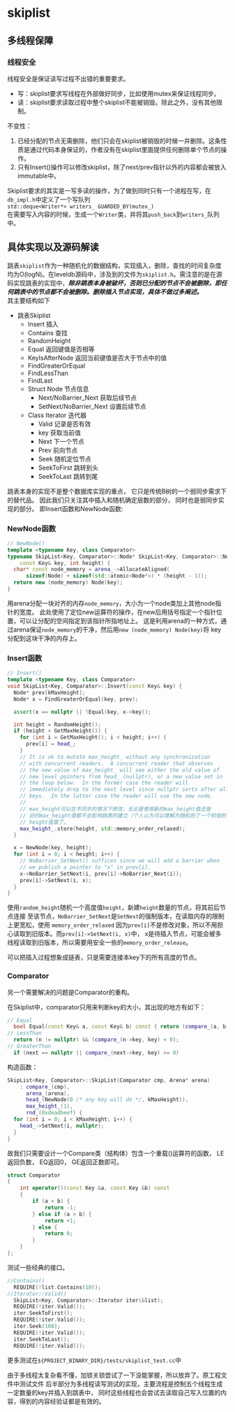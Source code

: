 # skiplist
## 多线程保障
### 线程安全
线程安全是保证读写过程不出错的重要要求。  
- 写：skiplist要求写线程在外部做好同步，比如使用mutex来保证线程同步。
- 读：skiplist要求读取过程中整个skiplist不能被销毁。除此之外，没有其他限制。

不变性：  
1. 已经分配的节点无需删除，他们只会在skiplist被销毁的时候一并删除。这条性质是通过代码本身保证的，作者没有在skiplist里面提供任何删除单个节点的操作。
2. 只有Insert()操作可以修改skiplist，除了next/prev指针以外的内容都会被放入immutable中。

Skiplist要求的其实是一写多读的操作，为了做到同时只有一个进程在写，在`db_impl.h`中定义了一个写队列  
`std::deque<Writer*> writers_ GUARDED_BY(mutex_)`  
在需要写入内容的时候，生成一个`Writer`类，并将其`push_back`到`writers_`队列中。
## 具体实现以及源码解读
跳表`skiplist`作为一种随机化的数据结构，实现插入，删除，查找的时间复杂度均为O(logN)。在leveldb源码中，涉及到的文件为`skiplist.h`。需注意的是在源码实现跳表的实现中，***除非跳表本身被破坏，否则已分配的节点不会被删除，即任何跳表中的节点都不会被删除。删除插入节点实现，具体不做过多阐述。***  
其主要结构如下  
- 跳表Skiplist
  - Insert 插入
  - Contains 查找
  - RandomHeight
  - Equal 返回键值是否相等
  - KeyIsAfterNode 返回当前键值是否大于节点中的值
  - FindGreaterOrEqual
  - FindLessThan
  - FindLast
  - Struct Node 节点信息
    - Next/NoBarrier_Next 获取后续节点
    - SetNext/NoBarrier_Next 设置后续节点
  - Class Iterator 迭代器
    - Valid 记录是否有效
    - key 获取当前值
    - Next 下一个节点
    - Prev 前向节点
    - Seek 随机定位节点
    - SeekToFirst 跳转到头
    - SeekToLast 跳转到尾

跳表本身的实现不是整个数据库实现的重点，
它只是传统B树的一个弱同步需求下的替代品。
因此我们只关注其中插入和随机确定层数的部分，
同时也是弱同步实现的部分。
即Insert函数和NewNode函数:

### **NewNode函数**

```c++
// NewNode()
template <typename Key, class Comparator>
typename SkipList<Key, Comparator>::Node* SkipList<Key, Comparator>::NewNode(
    const Key& key, int height) {
  char* const node_memory = arena_->AllocateAligned(
      sizeof(Node) + sizeof(std::atomic<Node*>) * (height - 1));
  return new (node_memory) Node(key);
}
```

用arena分配一块对齐的内存`node_memory`，大小为一个node类加上其他node指针的宽度。
此处使用了定位new运算符的操作，在new后用括号指定一个指针位置，可以让分配的空间指定到该指针所指地址上。
这是利用arena的一种方式，通过arena保证`node_memory`的干净，然后用`new (node_memory) Node(key)`将
key分配到这块干净的内存上。

### **Insert函数**

```C++
// Insert()
template <typename Key, class Comparator>
void SkipList<Key, Comparator>::Insert(const Key& key) {
  Node* prev[kMaxHeight];
  Node* x = FindGreaterOrEqual(key, prev);

  assert(x == nullptr || !Equal(key, x->key));

  int height = RandomHeight();
  if (height > GetMaxHeight()) {
    for (int i = GetMaxHeight(); i < height; i++) {
      prev[i] = head_;
    }
    // It is ok to mutate max_height_ without any synchronization
    // with concurrent readers.  A concurrent reader that observes
    // the new value of max_height_ will see either the old value of
    // new level pointers from head_ (nullptr), or a new value set in
    // the loop below.  In the former case the reader will
    // immediately drop to the next level since nullptr sorts after all
    // keys.  In the latter case the reader will use the new node.
    //
    // max_height可以在不同步的情况下修改，无论是使用新的max_height值还是
    // 旧的max_height值都不会影响跳表的建立（个人认为可以理解为随机到了一个较低的
    // height值罢了。
    max_height_.store(height, std::memory_order_relaxed);
  }

  x = NewNode(key, height);
  for (int i = 0; i < height; i++) {
    // NoBarrier_SetNext() suffices since we will add a barrier when
    // we publish a pointer to "x" in prev[i].
    x->NoBarrier_SetNext(i, prev[i]->NoBarrier_Next(i));
    prev[i]->SetNext(i, x);
  }
}
```

使用`random_height`随机一个高度值`height`，新建`height`数量的节点，将其前后节点连接
至该节点，`NoBarrier_SetNext`是`SetNext`的强制版本，在读取内存的限制上更宽松，使用
`memory_order_relaxed`
因为`prev[i]`不是修改对象，所以不用担心读取到旧版本。而`prev[i]->SetNext(i, x)`中，
x是待插入节点，可能会被多线程读取到旧版本，所以需要用安全一些的`memory_order_release`。

可以把插入过程想象成链表，只是需要连接本key下的所有高度的节点。

### **Comparator**

另一个需要解决的问题是Comparator的重构。

在Skiplist中，comparator只用来判断key的大小，其出现的地方有如下：

```C++
// Equal
  bool Equal(const Key& a, const Key& b) const { return (compare_(a, b) == 0); }
// LessThan
  return (n != nullptr) && (compare_(n->key, key) < 0);
// GreaterThan
  if (next == nullptr || compare_(next->key, key) >= 0)
```

构造函数：

```C++
SkipList<Key, Comparator>::SkipList(Comparator cmp, Arena* arena)
    : compare_(cmp),
      arena_(arena),
      head_(NewNode(0 /* any key will do */, kMaxHeight)),
      max_height_(1),
      rnd_(0xdeadbeef) {
  for (int i = 0; i < kMaxHeight; i++) {
    head_->SetNext(i, nullptr);
  }
}
```

故我们只需要设计一个Compare类（结构体）包含一个重载()运算符的函数，
LE 返回负数， EQ返回0， GE返回正数即可。

```C++
struct Comparator
{
    int operator()(const Key &a, const Key &b) const
    {
        if (a < b) {
            return -1;
        } else if (a > b) {
            return +1;
        } else {
            return 0;
        }
    }
};
```

测试一些经典的接口。

```C++
//Contains()
  REQUIRE(!list.Contains(10));
//Iterator::Valid()
  SkipList<Key, Comparator>::Iterator iter(&list);
  REQUIRE(!iter.Valid());
  iter.SeekToFirst();
  REQUIRE(!iter.Valid());
  iter.Seek(100);
  REQUIRE(!iter.Valid());
  iter.SeekToLast();
  REQUIRE(!iter.Valid());
```

更多测试在`${PROJECT_BINARY_DIR}/tests/skiplist_test.cc`中

由于多线程太复杂看不懂，加锁关锁尝试了一下没能掌握，所以放弃了。原工程文件中测试文件
后半部分为多线程读写测试的实现，主要流程是控制五个线程生成一定数量的key并插入到跳表中，
同时这些线程也会尝试去读取自己写入位置的内容，得到的内容经验证都是有效的。
